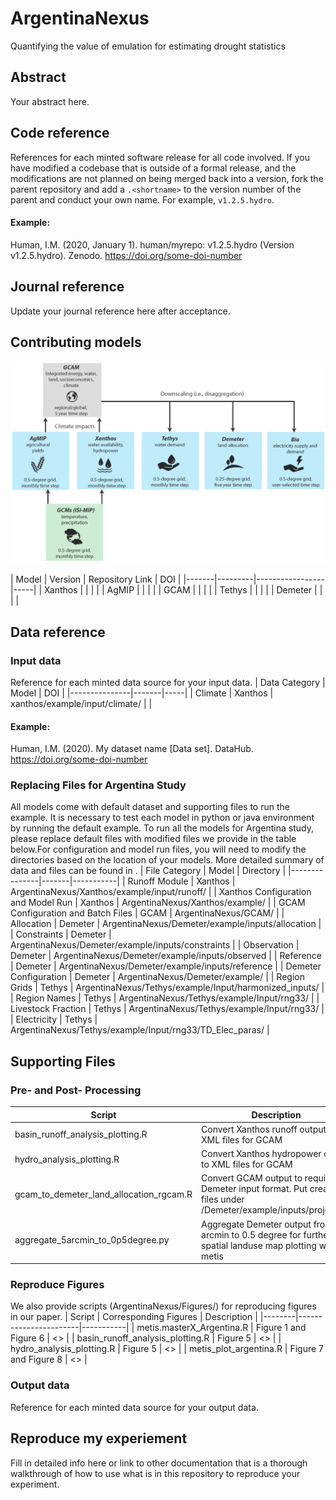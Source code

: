# ArgentinaNexus
<!--your zenodo badge here-->

Quantifying the value of emulation for estimating drought statistics

## Abstract
Your abstract here.

## Code reference
References for each minted software release for all code involved.  If you have modified a codebase that is outside of a formal release, and the modifications are not planned on being merged back into a version, fork the parent repository and add a `.<shortname>` to the version number of the parent and conduct your own name.  For example, `v1.2.5.hydro`.

#### Example:

Human, I.M. (2020, January 1). human/myrepo: v1.2.5.hydro (Version v1.2.5.hydro). Zenodo. https://doi.org/some-doi-number

## Journal reference
Update your journal reference here after acceptance.

## Contributing models
<p align="center"> <img src="extras/paper_figs/FIG2.PNG"></p>
| Model | Version | Repository Link | DOI |
|-------|---------|-----------------|-----|
| Xanthos | <v2.3.1> | <https://github.com/JGCRI/xanthos> | <link to DOI dataset> |
| AgMIP | <version> | <link to code repository> | <link to DOI dataset> |
| GCAM | <v5.1> | <https://zenodo.org/record/3897519#.X20P-mhKiUk> | <link to DOI dataset> |
| Tethys | <v1.2.0> | <https://github.com/JGCRI/tethys> | <link to DOI dataset> |
| Demeter | <v1.1.0> | <https://github.com/JGCRI/demeter> | <link to DOI dataset> |

## Data reference

### Input data
Reference for each minted data source for your input data.
| Data Category | Model | DOI |
|---------------|-------|-----|
| Climate | Xanthos | xanthos/example/input/climate/ | <link to DOI dataset> |

#### Example:

Human, I.M. (2020). My dataset name [Data set]. DataHub. https://doi.org/some-doi-number

### Replacing Files for Argentina Study
All models come with default dataset and supporting files to run the example. It is necessary to test each model in python or java environment by running the default example. To run all the models for Argentina study, please replace default files with modified files we provide in the table below.For configuration and model run files, you will need to modify the directories based on the location of your models. More detailed summary of data and files can be found in <here>.
| File Category | Model | Directory |
|---------------|-------|-----------|
| Runoff Module | Xanthos | ArgentinaNexus/Xanthos/example/input/runoff/ |
| Xanthos Configuration and Model Run | Xanthos | ArgentinaNexus/Xanthos/example/ |
| GCAM Configuration and Batch Files | GCAM | ArgentinaNexus/GCAM/ |
| Allocation | Demeter | ArgentinaNexus/Demeter/example/inputs/allocation |
| Constraints | Demeter | ArgentinaNexus/Demeter/example/inputs/constraints |
| Observation | Demeter | ArgentinaNexus/Demeter/example/inputs/observed |
| Reference | Demeter | ArgentinaNexus/Demeter/example/inputs/reference |
| Demeter Configuration | Demeter | ArgentinaNexus/Demeter/example/ |
| Region Grids | Tethys | ArgentinaNexus/Tethys/example/Input/harmonized_inputs/ |
| Region Names | Tethys | ArgentinaNexus/Tethys/example/Input/rng33/ |
| Livestock Fraction | Tethys | ArgentinaNexus/Tethys/example/Input/rng33/ |
| Electricity | Tethys | ArgentinaNexus/Tethys/example/Input/rng33/TD_Elec_paras/ |

## Supporting Files
### Pre- and Post- Processing
| Script | Description | Directory |
|--------|-------------|-----------|
| basin_runoff_analysis_plotting.R | Convert Xanthos runoff output to XML files for GCAM | ArgentinaNexus/Figures/XanthosProcessing/ |
| hydro_analysis_plotting.R | Convert Xanthos hydropower output to XML files for GCAM | ArgentinaNexus/Figures/XanthosProcessing/ |
| gcam_to_demeter_land_allocation_rgcam.R | Convert GCAM output to required Demeter input format. Put created files under /Demeter/example/inputs/projected/ | ArgentinaNexus/Figures/DemeterProcessing/ |
| aggregate_5arcmin_to_0p5degree.py | Aggregate Demeter output from 5 arcmin to 0.5 degree for further spatial landuse map plotting with metis | ArgentinaNexus/Figures/DemeterProcessing |


### Reproduce Figures
We also provide scripts (ArgentinaNexus/Figures/) for reproducing figures in our paper.
| Script | Corresponding Figures | Description |
|--------|-----------------------|-----------|
| metis.masterX_Argentina.R | Figure 1 and Figure 6 | <> |
| basin_runoff_analysis_plotting.R | Figure 5 | <> |
| hydro_analysis_plotting.R | Figure 5 | <> |
| metis_plot_argentina.R | Figure 7 and Figure 8 | <> |


### Output data
Reference for each minted data source for your output data.

## Reproduce my experiement
Fill in detailed info here or link to other documentation that is a thorough walkthrough of how to use what is in this repository to reproduce your experiment.
